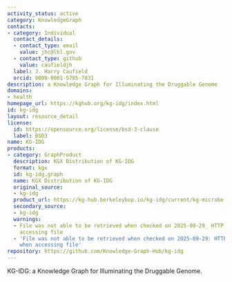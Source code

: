 ```yaml
---
activity_status: active
category: KnowledgeGraph
contacts:
- category: Individual
  contact_details:
  - contact_type: email
    value: jhc@lbl.gov
  - contact_type: github
    value: caufieldjh
  label: J. Harry Caufield
  orcid: 0000-0001-5705-7831
description: a Knowledge Graph for Illuminating the Druggable Genome
domains:
- health
homepage_url: https://kghub.org/kg-idg/index.html
id: kg-idg
layout: resource_detail
license:
  id: https://opensource.org/license/bsd-3-clause
  label: BSD3
name: KG-IDG
products:
- category: GraphProduct
  description: KGX Distribution of KG-IDG
  format: kgx
  id: kg-idg.graph
  name: KGX Distribution of KG-IDG
  original_source:
  - kg-idg
  product_url: https://kg-hub.berkeleybop.io/kg-idg/current/kg-microbe.tar.gz
  secondary_source:
  - kg-idg
  warnings:
  - File was not able to be retrieved when checked on 2025-09-29_ HTTP 404 error when
    accessing file
  - 'File was not able to be retrieved when checked on 2025-09-29: HTTP 404 error
    when accessing file'
repository: https://github.com/Knowledge-Graph-Hub/kg-idg
---
```

KG-IDG: a Knowledge Graph for Illuminating the Druggable Genome.